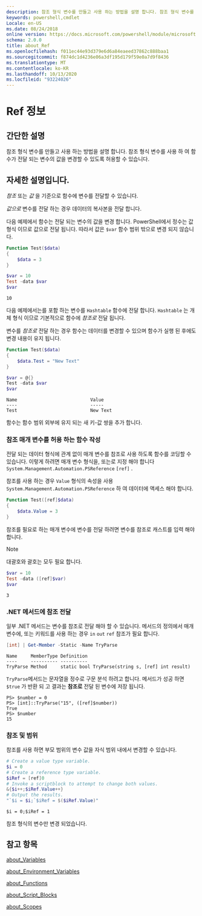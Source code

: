 ```yaml
---
description: 참조 형식 변수를 만들고 사용 하는 방법을 설명 합니다. 참조 형식 변수를 사용 하 여 함수가 전달 되는 변수의 값을 변경할 수 있도록 허용할 수 있습니다.
keywords: powershell,cmdlet
Locale: en-US
ms.date: 08/24/2018
online version: https://docs.microsoft.com/powershell/module/microsoft.powershell.core/about/about_ref?view=powershell-7.1&WT.mc_id=ps-gethelp
schema: 2.0.0
title: about_Ref
ms.openlocfilehash: f011ec44e93d379e6d6a84eaeed37862c888baa1
ms.sourcegitcommit: f874dc1d4236e06a3df195d179f59e0a7d9f8436
ms.translationtype: MT
ms.contentlocale: ko-KR
ms.lasthandoff: 10/13/2020
ms.locfileid: "93224026"
---
```

# <a name="about-ref"></a>Ref 정보

## <a name="short-description"></a>간단한 설명
참조 형식 변수를 만들고 사용 하는 방법을 설명 합니다. 참조 형식 변수를 사용 하 여 함수가 전달 되는 변수의 값을 변경할 수 있도록 허용할 수 있습니다.

## <a name="long-description"></a>자세한 설명입니다.

*참조* 또는 *값* 을 기준으로 함수에 변수를 전달할 수 있습니다.

*값으로* 변수를 전달 하는 경우 데이터의 복사본을 전달 합니다.

다음 예제에서 함수는 전달 되는 변수의 값을 변경 합니다. PowerShell에서 정수는 값 형식 이므로 값으로 전달 됩니다.
따라서 값은 `$var` 함수 범위 밖으로 변경 되지 않습니다.

```powershell
Function Test($data)
{
    $data = 3
}

$var = 10
Test -data $var
$var
```

```output
10
```

다음 예제에서는를 포함 하는 변수를 `Hashtable` 함수에 전달 합니다. `Hashtable` 는 개체 형식 이므로 기본적으로 함수에 *참조로* 전달 됩니다.

변수를 *참조로* 전달 하는 경우 함수는 데이터를 변경할 수 있으며 함수가 실행 된 후에도 변경 내용이 유지 됩니다.

```powershell
Function Test($data)
{
    $data.Test = "New Text"
}

$var = @{}
Test -data $var
$var
```

```output
Name                           Value
----                           -----
Test                           New Text
```

함수는 함수 범위 외부에 유지 되는 새 키-값 쌍을 추가 합니다.

### <a name="writing-functions-to-accept-reference-parameters"></a>참조 매개 변수를 허용 하는 함수 작성

전달 되는 데이터 형식에 관계 없이 매개 변수를 참조로 사용 하도록 함수를 코딩할 수 있습니다. 이렇게 하려면 매개 변수 형식을, 또는로 지정 해야 합니다 `System.Management.Automation.PSReference` `[ref]` .

참조를 사용 하는 경우 `Value` 형식의 속성을 사용 `System.Management.Automation.PSReference` 하 여 데이터에 액세스 해야 합니다.

```powershell
Function Test([ref]$data)
{
    $data.Value = 3
}
```

참조를 필요로 하는 매개 변수에 변수를 전달 하려면 변수를 참조로 캐스트를 입력 해야 합니다.

> [!NOTE]
> 대괄호와 괄호는 모두 필요 합니다.

```powershell
$var = 10
Test -data ([ref]$var)
$var
```

```output
3
```

### <a name="passing-references-to-net-methods"></a>.NET 메서드에 참조 전달

일부 .NET 메서드는 변수를 참조로 전달 해야 할 수 있습니다. 메서드의 정의에서 매개 변수에, 또는 키워드를 사용 하는 경우 `in` `out` `ref` 참조가 필요 합니다.

```powershell
[int] | Get-Member -Static -Name TryParse
```

```output
Name     MemberType Definition
----     ---------- ----------
TryParse Method     static bool TryParse(string s, [ref] int result)
```

`TryParse`메서드는 문자열을 정수로 구문 분석 하려고 합니다. 메서드가 성공 하면 `$true` 가 반환 되 고 결과는 **참조로** 전달 된 변수에 저장 됩니다.

```
PS> $number = 0
PS> [int]::TryParse("15", ([ref]$number))
True
PS> $number
15
```

### <a name="references-and-scopes"></a>참조 및 범위

참조를 사용 하면 부모 범위의 변수 값을 자식 범위 내에서 변경할 수 있습니다.

```powershell
# Create a value type variable.
$i = 0
# Create a reference type variable.
$iRef = [ref]0
# Invoke a scriptblock to attempt to change both values.
&{$i++;$iRef.Value++}
# Output the results.
"`$i = $i;`$iRef = $($iRef.Value)"
```

```output
$i = 0;$iRef = 1
```

참조 형식의 변수만 변경 되었습니다.

## <a name="see-also"></a>참고 항목

[about_Variables](about_Variables.md)

[about_Environment_Variables](about_Environment_Variables.md)

[about_Functions](about_Functions.md)

[about_Script_Blocks](about_Script_Blocks.md)

[about_Scopes](about_scopes.md)

